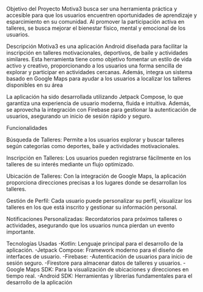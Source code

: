
Objetivo del Proyecto
Motiva3 busca ser una herramienta práctica y accesible para que los usuarios encuentren oportunidades de aprendizaje y esparcimiento en su comunidad. Al promover la participación activa en talleres,
se busca mejorar el bienestar físico, mental y emocional de los usuarios.

Descripción
Motiva3 es una aplicación Android diseñada para facilitar la inscripción en talleres motivacionales, deportivos, de baile y actividades similares.
Esta herramienta tiene como objetivo fomentar un estilo de vida activo y creativo, proporcionando a los usuarios una forma sencilla de explorar y 
participar en actividades cercanas. Además, integra un sistema basado en Google Maps para ayudar a los usuarios a localizar los talleres disponibles en su área

La aplicación ha sido desarrollada utilizando Jetpack Compose, lo que garantiza una experiencia de usuario moderna, fluida e intuitiva. Además, se aprovecha la integración 
con Firebase para gestionar la autenticación de usuarios, asegurando un inicio de sesión rápido y seguro.

Funcionalidades

Búsqueda de Talleres:
Permite a los usuarios explorar y buscar talleres según categorías como deportes, baile y actividades motivacionales.

Inscripción en Talleres:
Los usuarios pueden registrarse fácilmente en los talleres de su interés mediante un flujo optimizado.

Ubicación de Talleres:
Con la integración de Google Maps, la aplicación proporciona direcciones precisas a los lugares donde se desarrollan los talleres.

Gestión de Perfil:
Cada usuario puede personalizar su perfil, visualizar los talleres en los que está inscrito y gestionar su información personal.

Notificaciones Personalizadas:
Recordatorios para próximos talleres o actividades, asegurando que los usuarios nunca pierdan un evento importante.

Tecnologías Usadas
-Kotlin: Lenguaje principal para el desarrollo de la aplicación.
-Jetpack Compose: Framework moderno para el diseño de interfaces de usuario.
-Firebase:
  -Autenticación de usuarios para inicio de sesión seguro.
  -Firestore para almacenar datos de talleres y usuarios.
-Google Maps SDK: Para la visualización de ubicaciones y direcciones en tiempo real.
-Android SDK: Herramientas y librerías fundamentales para el desarrollo de la aplicación

